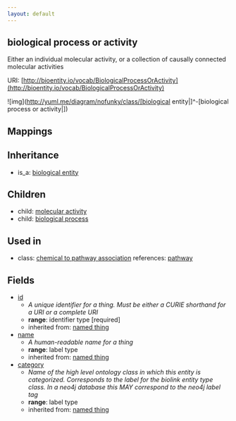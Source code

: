 ```yaml
---
layout: default
---
```


## biological process or activity


Either an individual molecular activity, or a collection of causally connected molecular activities

URI: [http://bioentity.io/vocab/BiologicalProcessOrActivity](http://bioentity.io/vocab/BiologicalProcessOrActivity)


![img](http://yuml.me/diagram/nofunky/class/[biological entity|]^-[biological process or activity|])
## Mappings


## Inheritance

 *  is_a: [biological entity](BiologicalEntity.html)

## Children

 *  child: [molecular activity](MolecularActivity.html)
 *  child: [biological process](BiologicalProcess.html)

## Used in

 *  class: [chemical to pathway association](ChemicalToPathwayAssociation.html) references: [pathway](Pathway.html)

## Fields

 * [id](id.html)
    * _A unique identifier for a thing. Must be either a CURIE shorthand for a URI or a complete URI_
    * __range__: identifier type [required]
    * inherited from: [named thing](NamedThing.html)
 * [name](name.html)
    * _A human-readable name for a thing_
    * __range__: label type
    * inherited from: [named thing](NamedThing.html)
 * [category](category.html)
    * _Name of the high level ontology class in which this entity is categorized. Corresponds to the label for the biolink entity type class. In a neo4j database this MAY correspond to the neo4j label tag_
    * __range__: label type
    * inherited from: [named thing](NamedThing.html)
